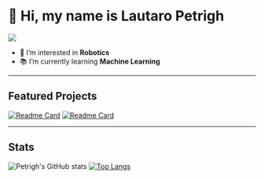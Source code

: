 # 👋 Hi, my name is Lautaro Petrigh
[<img src="https://img.shields.io/badge/LinkedIn-0077B5?style=for-the-badge&logo=linkedin&logoColor=white"/>](https://www.linkedin.com/in/lautaro-petrigh-3876b7232/)
- 👀 I’m interested in **Robotics** 
- 📚 I’m currently learning **Machine Learning**


---

## Featured Projects

[![Readme Card](https://github-readme-stats.vercel.app/api/pin/?username=Petrigh&repo=anidno&theme=dark)](https://github.com/Petrigh/andino)
[![Readme Card](https://github-readme-stats.vercel.app/api/pin/?username=Petrigh&repo=Planta-de-Relleno-Automatico&theme=dark)](https://github.com/Petrigh/Planta-de-Relleno-Automatico)

---

## Stats

![Petrigh's GitHub stats](https://github-readme-stats.vercel.app/api?username=Petrigh&show_icons=true&theme=dark&hide_rank=true)
[![Top Langs](https://github-readme-stats.vercel.app/api/top-langs/?username=Petrigh&show_icons=true&theme=dark&hide_rank=true&hide_progress=true)](https://github.com/Petrigh/github-readme-stats)
